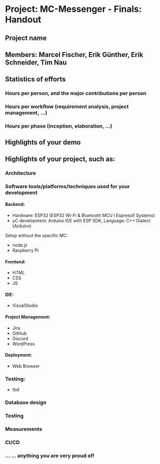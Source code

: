 # Project: MC-Messenger - Finals: Handout
## Project name
## Members: Marcel Fischer, Erik Günther, Erik Schneider, Tim Nau
## Statistics of efforts
### Hours per person, and the major contributions per person
### Hours per workflow (requirement analysis, project management, …)
### Hours per phase (inception, elaboration, …)

## Highlights of your demo

## Highlights of your project, such as:
### Architecture
### Software tools/platforms/techniques used for your development

#### Backend:
- Hardware: ESP32 (ESP32 Wi-Fi & Bluetooth MCU I Espressif Systems)
- µC development: Arduino IDE with ESP SDK, Language: C++ Dialect (Arduino)

Setup without the specific MC:
- node.js
- Raspberry Pi

#### Frontend:
- HTML
- CSS
- JS

#### IDE:
- VisualStudio

#### Project Management:
- Jira
- GitHub
- Discord
- WordPress

#### Deployment:
- Web Browser

### Testing:
- tbd
### Database design
### Testing
### Measurements
### CI/CD
### … … anything you are very proud of!
